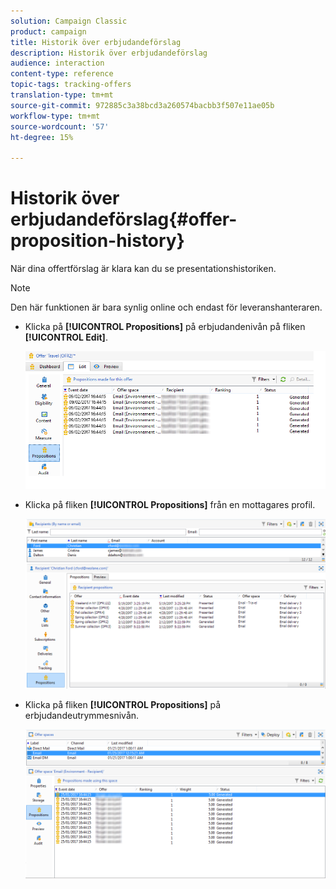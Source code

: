 ```yaml
---
solution: Campaign Classic
product: campaign
title: Historik över erbjudandeförslag
description: Historik över erbjudandeförslag
audience: interaction
content-type: reference
topic-tags: tracking-offers
translation-type: tm+mt
source-git-commit: 972885c3a38bcd3a260574bacbb3f507e11ae05b
workflow-type: tm+mt
source-wordcount: '57'
ht-degree: 15%

---
```



# Historik över erbjudandeförslag{#offer-proposition-history}

När dina offertförslag är klara kan du se presentationshistoriken.

>[!NOTE]
>
>Den här funktionen är bara synlig online och endast för leveranshanteraren.

* Klicka på **[!UICONTROL Propositions]** på erbjudandenivån på fliken **[!UICONTROL Edit]**.

   ![](assets/offer_followup_006.png)

* Klicka på fliken **[!UICONTROL Propositions]** från en mottagares profil.

   ![](assets/offer_followup_002.png)

* Klicka på fliken **[!UICONTROL Propositions]** på erbjudandeutrymmesnivån.

   ![](assets/offer_space_prop_001_b.png)

